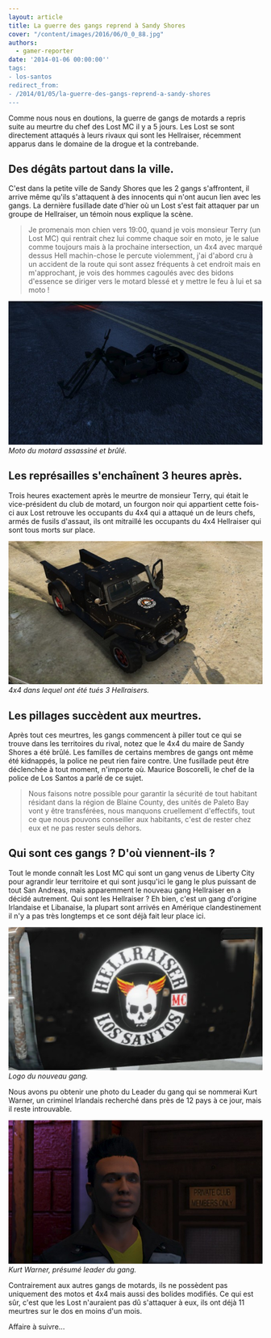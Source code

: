 ```yaml
---
layout: article
title: La guerre des gangs reprend à Sandy Shores
cover: "/content/images/2016/06/0_0_88.jpg"
authors:
  - gamer-reporter
date: '2014-01-06 00:00:00''
tags:
- los-santos
redirect_from:
- /2014/01/05/la-guerre-des-gangs-reprend-a-sandy-shores
---
```


Comme nous nous en doutions, la guerre de gangs de motards a repris suite au meurtre du chef des Lost MC il y a 5 jours. Les Lost se sont directement attaqués à leurs rivaux qui sont les Hellraiser, récemment apparus dans le domaine de la drogue et la contrebande.

## Des dégâts partout dans la ville.

C'est dans la petite ville de Sandy Shores que les 2 gangs s'affrontent, il arrive même qu'ils s'attaquent à des innocents qui n'ont aucun lien avec les gangs. La dernière fusillade date d'hier où un Lost s'est fait attaquer par un groupe de Hellraiser, un témoin nous explique la scène.

> Je promenais mon chien vers 19:00, quand je vois monsieur Terry (un Lost MC) qui rentrait chez lui comme chaque soir en moto, je le salue comme toujours mais à la prochaine intersection, un 4x4 avec marqué dessus Hell machin-chose le percute violemment, j'ai d'abord cru à un accident de la route qui sont assez fréquents à cet endroit mais en m'approchant, je vois des hommes cagoulés avec des bidons d'essence se diriger vers le motard blessé et y mettre le feu à lui et sa moto !

![Moto du motard assassiné et brûlé.](/content/images/2016/06/0_0_84.jpg)
_Moto du motard assassiné et brûlé._

## Les représailles s'enchaînent 3 heures après.

Trois heures exactement après le meurtre de monsieur Terry, qui était le vice-président du club de motard, un fourgon noir qui appartient cette fois-ci aux Lost retrouve les occupants du 4x4 qui a attaqué un de leurs chefs, armés de fusils d'assaut, ils ont mitraillé les occupants du 4x4 Hellraiser qui sont tous morts sur place.

![4x4 dans lequel ont été tués 3 Hellraisers.](/content/images/2016/06/0_0_85.jpg)
_4x4 dans lequel ont été tués 3 Hellraisers._

## Les pillages succèdent aux meurtres.

Après tout ces meurtres, les gangs commencent à piller tout ce qui se trouve dans les territoires du rival, notez que le 4x4 du maire de Sandy Shores a été brûlé. Les familles de certains membres de gangs ont même été kidnappés, la police ne peut rien faire contre. Une fusillade peut être déclenchée à tout moment, n'importe où. Maurice Boscorelli, le chef de la police de Los Santos a parlé de ce sujet.

> Nous faisons notre possible pour garantir la sécurité de tout habitant résidant dans la région de Blaine County, des unités de Paleto Bay vont y être transférées, nous manquons cruellement d'effectifs, tout ce que nous pouvons conseiller aux habitants, c'est de rester chez eux et ne pas rester seuls dehors.

## Qui sont ces gangs ? D'où viennent-ils ?

Tout le monde connaît les Lost MC qui sont un gang venus de Liberty City pour agrandir leur territoire et qui sont jusqu'ici le gang le plus puissant de tout San Andreas, mais apparemment le nouveau gang Hellraiser en a décidé autrement. Qui sont les Hellraiser ? Eh bien, c'est un gang d'origine Irlandaise et Libanaise, la plupart sont arrivés en Amérique clandestinement il n'y a pas très longtemps et ce sont déjà fait leur place ici.

![Logo du nouveau gang.](/content/images/2016/06/0_0_86.jpg)
_Logo du nouveau gang._

Nous avons pu obtenir une photo du Leader du gang qui se nommerai Kurt Warner, un criminel Irlandais recherché dans près de 12 pays à ce jour, mais il reste introuvable.

![Kurt Warner, présumé leader du gang.](/content/images/2016/06/0_0_87.jpg)
_Kurt Warner, présumé leader du gang._

Contrairement aux autres gangs de motards, ils ne possèdent pas uniquement des motos et 4x4 mais aussi des bolides modifiés. Ce qui est sûr, c'est que les Lost n'auraient pas dû s'attaquer à eux, ils ont déjà 11 meurtres sur le dos en moins d'un mois.

Affaire à suivre...